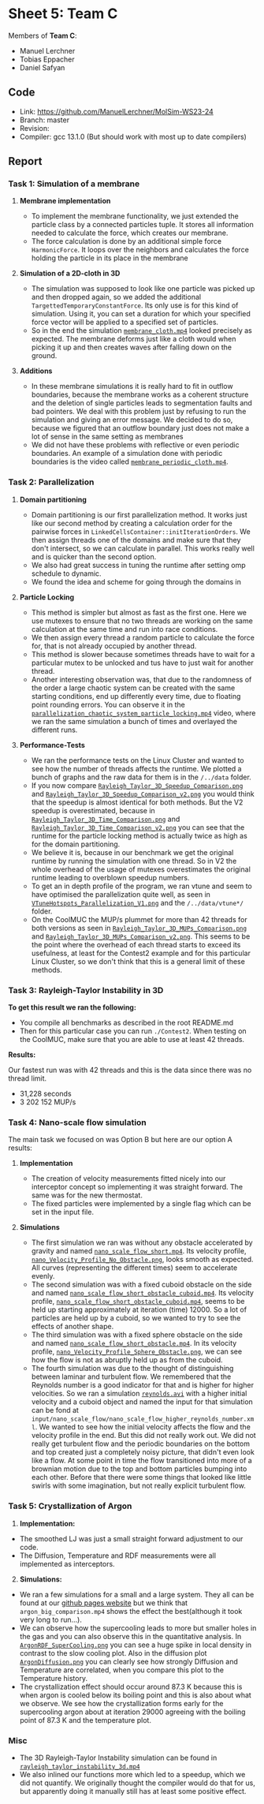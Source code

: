 # Sheet 5: Team C

Members of **Team C**:

* Manuel Lerchner
* Tobias Eppacher
* Daniel Safyan

## Code

* Link:     <https://github.com/ManuelLerchner/MolSim-WS23-24>
* Branch:   master
* Revision: <TODO>
* Compiler: gcc 13.1.0 (But should work with most up to date compilers)

[//]: # (> **IMPORTANT**: The optimization is on the `performance_cluster` branch. And has not been merged into master yet. So please switch to that branch to see the optimization.)

## Report

### Task 1: Simulation of a membrane

1. **Membrane implementation**
   * To implement the membrane functionality, we just extended the particle class by a connected particles tuple. 
It stores all information needed to calculate the force, which creates our membrane.
   * The force calculation is done by an additional simple force `HarmonicForce`. It loops over the neighbors and calculates the force 
holding the particle in its place in the membrane
   


2. **Simulation of a 2D-cloth in 3D**
    * The simulation was supposed to look like one particle was picked up and then dropped again, so we added the additional `TargettedTemporaryConstantForce`. 
Its only use is for this kind of simulation. Using it, you can set a duration for which your specified force vector will be applied to a 
specified set of particles. 
    * So in the end the simulation [`membrane_cloth.mp4`](https://manuellerchner.github.io/MolSim-WS23-24/submissions/#sheet05)
looked precisely as expected. The membrane deforms just like a cloth would when picking it up and then creates waves after falling down on the ground.

3. **Additions**
   * In these membrane simulations it is really hard to fit in outflow boundaries, because the membrane works as a coherent structure and the deletion of
single particles leads to segmentation faults and bad pointers. We deal with this problem just by refusing to run the simulation and giving an error message. We decided to do so, 
because we figured that an outflow boundary just does not make a lot of sense in the same setting as membranes 
   * We did not have these problems with reflective or even periodic boundaries. An example of a simulation done with periodic boundaries is the video called [`membrane_periodic_cloth.mp4`](https://manuellerchner.github.io/MolSim-WS23-24/submissions/#sheet05).
   

### Task 2: Parallelization

1. **Domain partitioning**
   * Domain partitioning is our first parallelization method. It works just like our second method by creating a calculation order for the pairwise forces in `LinkedCellsContainer::initIterationOrders`. 
We then assign threads one of the domains and make sure that they don't intersect, so we can calculate in parallel. This works really well and is quicker than the second option.
   * We also had great success in tuning the runtime after setting omp schedule to dynamic.
   * We found the idea and scheme for going through the domains in <TODO> 


2. **Particle Locking**
    * This method is simpler but almost as fast as the first one. Here we use mutexes to ensure that no two threads are working on the same calculation at the same time and run into race conditions.
    * We then assign every thread a random particle to calculate the force for, that is not already occupied by another thread. 
    * This method is slower because sometimes threads have to wait for a particular mutex to be unlocked and tus have to just wait for another thread. 
    * Another interesting observation was, that due to the randomness of the order a large chaotic system can be created with the same starting conditions, 
end up differently every time, due to floating point rounding errors. You can observe it in the [`parallelization_chaotic_system_particle_locking.mp4`](https://manuellerchner.github.io/MolSim-WS23-24/submissions/#sheet05) video, where we ran the same simulation a bunch of times and overlayed the different runs. 

3. **Performance-Tests**
   * We ran the performance tests on the Linux Cluster and wanted to see how the number of threads affects the runtime. We plotted a bunch of graphs and the raw data for them is in the `/../data` folder.
   * If you now compare [`Rayleigh_Taylor_3D_Speedup_Comparison.png`](https://manuellerchner.github.io/MolSim-WS23-24/submissions/#sheet05) and [`Rayleigh_Taylor_3D_Speedup_Comparison_v2.png`](https://manuellerchner.github.io/MolSim-WS23-24/submissions/#sheet05) you would think that the speedup is almost identical for both methods. But the V2 speedup is overestimated, because
in [`Rayleigh_Taylor_3D_Time_Comparison.png`](https://manuellerchner.github.io/MolSim-WS23-24/submissions/#sheet05) and [`Rayleigh_Taylor_3D_Time_Comparison_v2.png`](https://manuellerchner.github.io/MolSim-WS23-24/submissions/#sheet05) you can see that the runtime for the particle locking method is actually twice as high as for the domain partitioning.
   * We believe it is, because in our benchmark we get the original runtime by running the simulation with one thread. So in V2 the whole overhead of the usage of mutexes overestimates the original runtime leading to overblown speedup numbers.
   * To get an in depth profile of the program, we ran vtune and seem to have optimised the parallelization quite well, as seen in [`VTuneHotspots_Parallelization_V1.png`](https://manuellerchner.github.io/MolSim-WS23-24/submissions/#sheet05) and the `/../data/vtune*/` folder.
   * On the CoolMUC the MUP/s plummet for more than 42 threads for both versions as seen in [`Rayleigh_Taylor_3D_MUPs_Comparison.png`](https://manuellerchner.github.io/MolSim-WS23-24/submissions/#sheet05) and [`Rayleigh_Taylor_3D_MUPs_Comparison_v2.png`](https://manuellerchner.github.io/MolSim-WS23-24/submissions/#sheet05). This 
seems to be the point where the overhead of each thread starts to exceed its usefulness, at least for the Contest2 example and for this particular Linux Cluster, so we don't think that this is a general limit of these methods.

### Task 3: Rayleigh-Taylor Instability in 3D

**To get this result we ran the following:**
   * You compile all benchmarks as described in the root README.md
   * Then for this particular case you can run `./Contest2`. When testing on the CoolMUC, make sure that you are able to use at least 42 threads.



**Results:**

Our fastest run was with 42 threads and this is the data since there was no thread limit.
* 31,228 seconds
* 3 202 152 MUP/s




### Task 4: Nano-scale flow simulation 
The main task we focused on was Option B but here are our option A results:
1. **Implementation**
   * The creation of velocity measurements fitted nicely into our interceptor concept so implementing it was straight forward. 
The same was for the new thermostat.
   * The fixed particles were implemented by a single flag which can be set in the input file.

2. **Simulations**
   * The first simulation we ran was without any obstacle accelerated by gravity and named [`nano_scale_flow_short.mp4`](https://manuellerchner.github.io/MolSim-WS23-24/submissions/#sheet05). 
Its velocity profile, [`nano_Velocity_Profile_No_Obstacle.png`](https://manuellerchner.github.io/MolSim-WS23-24/submissions/#sheet05), looks smooth as expected.
All curves (representing the different times) seem to accelerate evenly.
   * The second simulation was with a fixed cuboid obstacle on the side and named [`nano_scale_flow_short_obstacle_cuboid.mp4`](https://manuellerchner.github.io/MolSim-WS23-24/submissions/#sheet05).
Its velocity profile, [`nano_scale_flow_short_obstacle_cuboid.mp4`](https://manuellerchner.github.io/MolSim-WS23-24/submissions/#sheet05), seems to be held up starting approximately at iteration (time) 12000.
So a lot of particles are held up by a cuboid, so we wanted to try to see the effects of another shape.
   * The third simulation was with a fixed sphere obstacle on the side and named [`nano_scale_flow_short_obstacle.mp4`](https://manuellerchner.github.io/MolSim-WS23-24/submissions/#sheet05).
In its velocity profile, [`nano_Velocity_Profile_Sphere_Obstacle.png`](https://manuellerchner.github.io/MolSim-WS23-24/submissions/#sheet05), we can see how the flow is not as abruptly held up as from the cuboid.
   * The fourth simulation was due to the thought of distinguishing between laminar and turbulent flow. We remembered that the Reynolds number is a good indicator for that and is higher for higher velocities. 
So we ran a simulation [`reynolds.avi`](./reynolds.avi) with a higher initial velocity and a cuboid object and named the input for that simulation can be fond at `input/nano_scale_flow/nano_scale_flow_higher_reynolds_number.xml`. We wanted to see how the initial velocity affects the flow and the velocity profile in the end.
But this did not really work out. We did not really get turbulent flow and the periodic boundaries on the bottom and top 
created just a completely noisy picture, that didn't even look like a flow. At some point in time the flow transitioned into more of a brownian motion due to the top and bottom particles bumping into each other. Before that there were some things that looked like 
little swirls with some imagination, but not really explicit turbulent flow.

### Task 5: Crystallization of Argon


1. **Implementation:**

* The smoothed LJ was just a small straight forward adjustment to our code. 
* The Diffusion, Temperature and RDF measurements were all implemented as interceptors.

2. **Simulations:**
* We ran a few simulations for a small and a large system. They all can be found at our [github pages website](https://manuellerchner.github.io/MolSim-WS23-24/submissions/#sheet05) but we think that `argon_big_comparison.mp4` shows the effect the best(although it took very long to run...).
* We can observe how the supercooling leads to more but smaller holes in the gas and you can also observe this in the quantitative analysis. In [`ArgonRDF_SuperCooling.png`](https://manuellerchner.github.io/MolSim-WS23-24/submissions/#sheet05) you can see a huge spike 
in local density in contrast to the slow cooling plot. Also in the diffusion plot [`ArgonDiffusion.png`](https://manuellerchner.github.io/MolSim-WS23-24/submissions/#sheet05) you can clearly see how strongly Diffusion and Temperature are correlated, when you compare this plot to the Temperature history.
* The crystallization effect should occur around 87.3 K because this is when argon is cooled below its boiling point and this is also about what we observe. We see how the crystallization forms early for the supercooling argon about at iteration 
29000 agreeing with the boiling point of 87.3 K and the temperature plot.




### Misc

* The 3D Rayleigh-Taylor Instability simulation can be found in [`rayleigh_taylor_instability_3d.mp4`](https://manuellerchner.github.io/MolSim-WS23-24/submissions/#sheet05)
* We also inlined our functions more which led to a speedup, which we did not quantify. We originally thought the compiler would do that for us, but apparently doing it manually still has at least some positive effect. 
